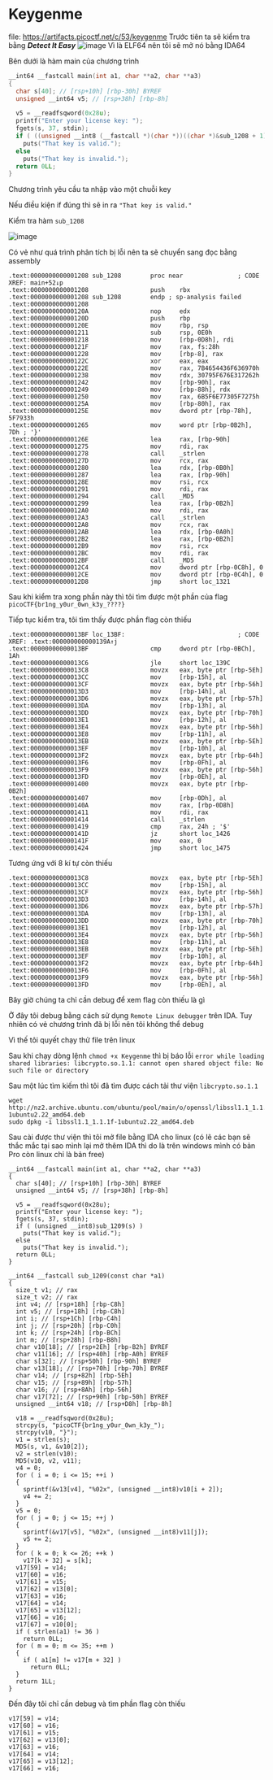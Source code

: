 # Keygenme
file: https://artifacts.picoctf.net/c/53/keygenme
Trước tiên ta sẽ kiểm tra bằng ***Detect It Easy***
![image](https://hackmd.io/_uploads/HyrUvJnv0.png)
Vì là ELF64 nên tôi sẽ mở nó bằng IDA64

Bên dưới là hàm main của chương trình

```c =
__int64 __fastcall main(int a1, char **a2, char **a3)
{
  char s[40]; // [rsp+10h] [rbp-30h] BYREF
  unsigned __int64 v5; // [rsp+38h] [rbp-8h]

  v5 = __readfsqword(0x28u);
  printf("Enter your license key: ");
  fgets(s, 37, stdin);
  if ( ((unsigned __int8 (__fastcall *)(char *))((char *)&sub_1208 + 1))(s) )
    puts("That key is valid.");
  else
    puts("That key is invalid.");
  return 0LL;
}
```
Chương trình yêu cầu ta nhập vào một chuỗi key

Nếu điều kiện if đúng thì sẽ in ra `"That key is valid."`

Kiểm tra hàm `sub_1208` 

![image](https://hackmd.io/_uploads/rks3hJhPR.png)

Có vẻ như quá trình phân tích bị lỗi nên ta sẽ chuyển sang đọc bằng assembly 
```
.text:0000000000001208 sub_1208        proc near               ; CODE XREF: main+52↓p
.text:0000000000001208                 push    rbx
.text:0000000000001208 sub_1208        endp ; sp-analysis failed
.text:0000000000001208
.text:000000000000120A                 nop     edx
.text:000000000000120D                 push    rbp
.text:000000000000120E                 mov     rbp, rsp
.text:0000000000001211                 sub     rsp, 0E0h
.text:0000000000001218                 mov     [rbp-0D8h], rdi
.text:000000000000121F                 mov     rax, fs:28h
.text:0000000000001228                 mov     [rbp-8], rax
.text:000000000000122C                 xor     eax, eax
.text:000000000000122E                 mov     rax, 7B4654436F636970h
.text:0000000000001238                 mov     rdx, 30795F676E317262h
.text:0000000000001242                 mov     [rbp-90h], rax
.text:0000000000001249                 mov     [rbp-88h], rdx
.text:0000000000001250                 mov     rax, 6B5F6E77305F7275h
.text:000000000000125A                 mov     [rbp-80h], rax
.text:000000000000125E                 mov     dword ptr [rbp-78h], 5F7933h
.text:0000000000001265                 mov     word ptr [rbp-0B2h], 7Dh ; '}'
.text:000000000000126E                 lea     rax, [rbp-90h]
.text:0000000000001275                 mov     rdi, rax
.text:0000000000001278                 call    _strlen
.text:000000000000127D                 mov     rcx, rax
.text:0000000000001280                 lea     rdx, [rbp-0B0h]
.text:0000000000001287                 lea     rax, [rbp-90h]
.text:000000000000128E                 mov     rsi, rcx
.text:0000000000001291                 mov     rdi, rax
.text:0000000000001294                 call    _MD5
.text:0000000000001299                 lea     rax, [rbp-0B2h]
.text:00000000000012A0                 mov     rdi, rax
.text:00000000000012A3                 call    _strlen
.text:00000000000012A8                 mov     rcx, rax
.text:00000000000012AB                 lea     rdx, [rbp-0A0h]
.text:00000000000012B2                 lea     rax, [rbp-0B2h]
.text:00000000000012B9                 mov     rsi, rcx
.text:00000000000012BC                 mov     rdi, rax
.text:00000000000012BF                 call    _MD5
.text:00000000000012C4                 mov     dword ptr [rbp-0C8h], 0
.text:00000000000012CE                 mov     dword ptr [rbp-0C4h], 0
.text:00000000000012D8                 jmp     short loc_1321
```
Sau khi kiểm tra xong phần này thì tôi tìm được một phần của flag `picoCTF{br1ng_y0ur_0wn_k3y_????}`

Tiếp tục kiểm tra, tôi tìm thấy được phần flag còn thiếu 
```
.text:00000000000013BF loc_13BF:                               ; CODE XREF: .text:000000000000139A↑j
.text:00000000000013BF                 cmp     dword ptr [rbp-0BCh], 1Ah
.text:00000000000013C6                 jle     short loc_139C
.text:00000000000013C8                 movzx   eax, byte ptr [rbp-5Eh]
.text:00000000000013CC                 mov     [rbp-15h], al
.text:00000000000013CF                 movzx   eax, byte ptr [rbp-56h]
.text:00000000000013D3                 mov     [rbp-14h], al
.text:00000000000013D6                 movzx   eax, byte ptr [rbp-57h]
.text:00000000000013DA                 mov     [rbp-13h], al
.text:00000000000013DD                 movzx   eax, byte ptr [rbp-70h]
.text:00000000000013E1                 mov     [rbp-12h], al
.text:00000000000013E4                 movzx   eax, byte ptr [rbp-56h]
.text:00000000000013E8                 mov     [rbp-11h], al
.text:00000000000013EB                 movzx   eax, byte ptr [rbp-5Eh]
.text:00000000000013EF                 mov     [rbp-10h], al
.text:00000000000013F2                 movzx   eax, byte ptr [rbp-64h]
.text:00000000000013F6                 mov     [rbp-0Fh], al
.text:00000000000013F9                 movzx   eax, byte ptr [rbp-56h]
.text:00000000000013FD                 mov     [rbp-0Eh], al
.text:0000000000001400                 movzx   eax, byte ptr [rbp-0B2h]
.text:0000000000001407                 mov     [rbp-0Dh], al
.text:000000000000140A                 mov     rax, [rbp-0D8h]
.text:0000000000001411                 mov     rdi, rax
.text:0000000000001414                 call    _strlen
.text:0000000000001419                 cmp     rax, 24h ; '$'
.text:000000000000141D                 jz      short loc_1426
.text:000000000000141F                 mov     eax, 0
.text:0000000000001424                 jmp     short loc_1475
```

Tương ứng với 8 kí tự còn thiếu 
```
.text:00000000000013C8                 movzx   eax, byte ptr [rbp-5Eh]
.text:00000000000013CC                 mov     [rbp-15h], al
.text:00000000000013CF                 movzx   eax, byte ptr [rbp-56h]
.text:00000000000013D3                 mov     [rbp-14h], al
.text:00000000000013D6                 movzx   eax, byte ptr [rbp-57h]
.text:00000000000013DA                 mov     [rbp-13h], al
.text:00000000000013DD                 movzx   eax, byte ptr [rbp-70h]
.text:00000000000013E1                 mov     [rbp-12h], al
.text:00000000000013E4                 movzx   eax, byte ptr [rbp-56h]
.text:00000000000013E8                 mov     [rbp-11h], al
.text:00000000000013EB                 movzx   eax, byte ptr [rbp-5Eh]
.text:00000000000013EF                 mov     [rbp-10h], al
.text:00000000000013F2                 movzx   eax, byte ptr [rbp-64h]
.text:00000000000013F6                 mov     [rbp-0Fh], al
.text:00000000000013F9                 movzx   eax, byte ptr [rbp-56h]
.text:00000000000013FD                 mov     [rbp-0Eh], al
```
Bây giờ chúng ta chỉ cần debug để xem flag còn thiếu là gì 

Ở đây tôi debug bằng cách sử dụng `Remote Linux debugger` trên IDA. Tuy nhiên có vẻ chương trình đã bị lỗi nên tôi không thể debug 

Vì thế tôi quyết chạy thử file trên linux 

Sau khi chạy dòng lệnh `chmod +x Keygenme` thì bị báo lỗi
`error while loading shared libraries: libcrypto.so.1.1: cannot open shared object file: No such file or directory`

Sau một lúc tìm kiếm thì tôi đã tìm được cách tải thư viện `libcrypto.so.1.1`
```
wget http://nz2.archive.ubuntu.com/ubuntu/pool/main/o/openssl/libssl1.1_1.1.1f-1ubuntu2.22_amd64.deb
sudo dpkg -i libssl1.1_1.1.1f-1ubuntu2.22_amd64.deb
```

Sau cài được thư viện thì tôi mở file bằng IDA cho linux (có lẽ các bạn sẽ thắc mắc tại sao mình lại mở thêm IDA thì do là trên windows mình có bản Pro còn linux chỉ là bản free)

```c=
__int64 __fastcall main(int a1, char **a2, char **a3)
{
  char s[40]; // [rsp+10h] [rbp-30h] BYREF
  unsigned __int64 v5; // [rsp+38h] [rbp-8h]

  v5 = __readfsqword(0x28u);
  printf("Enter your license key: ");
  fgets(s, 37, stdin);
  if ( (unsigned __int8)sub_1209(s) )
    puts("That key is valid.");
  else
    puts("That key is invalid.");
  return 0LL;
}
```
```c=
__int64 __fastcall sub_1209(const char *a1)
{
  size_t v1; // rax
  size_t v2; // rax
  int v4; // [rsp+18h] [rbp-C8h]
  int v5; // [rsp+18h] [rbp-C8h]
  int i; // [rsp+1Ch] [rbp-C4h]
  int j; // [rsp+20h] [rbp-C0h]
  int k; // [rsp+24h] [rbp-BCh]
  int m; // [rsp+28h] [rbp-B8h]
  char v10[18]; // [rsp+2Eh] [rbp-B2h] BYREF
  char v11[16]; // [rsp+40h] [rbp-A0h] BYREF
  char s[32]; // [rsp+50h] [rbp-90h] BYREF
  char v13[18]; // [rsp+70h] [rbp-70h] BYREF
  char v14; // [rsp+82h] [rbp-5Eh]
  char v15; // [rsp+89h] [rbp-57h]
  char v16; // [rsp+8Ah] [rbp-56h]
  char v17[72]; // [rsp+90h] [rbp-50h] BYREF
  unsigned __int64 v18; // [rsp+D8h] [rbp-8h]

  v18 = __readfsqword(0x28u);
  strcpy(s, "picoCTF{br1ng_y0ur_0wn_k3y_");
  strcpy(v10, "}");
  v1 = strlen(s);
  MD5(s, v1, &v10[2]);
  v2 = strlen(v10);
  MD5(v10, v2, v11);
  v4 = 0;
  for ( i = 0; i <= 15; ++i )
  {
    sprintf(&v13[v4], "%02x", (unsigned __int8)v10[i + 2]);
    v4 += 2;
  }
  v5 = 0;
  for ( j = 0; j <= 15; ++j )
  {
    sprintf(&v17[v5], "%02x", (unsigned __int8)v11[j]);
    v5 += 2;
  }
  for ( k = 0; k <= 26; ++k )
    v17[k + 32] = s[k];
  v17[59] = v14;
  v17[60] = v16;
  v17[61] = v15;
  v17[62] = v13[0];
  v17[63] = v16;
  v17[64] = v14;
  v17[65] = v13[12];
  v17[66] = v16;
  v17[67] = v10[0];
  if ( strlen(a1) != 36 )
    return 0LL;
  for ( m = 0; m <= 35; ++m )
  {
    if ( a1[m] != v17[m + 32] )
      return 0LL;
  }
  return 1LL;
}
```
Đến đây tôi chỉ cần debug và tìm phần flag còn thiếu
```
v17[59] = v14;
v17[60] = v16;
v17[61] = v15;
v17[62] = v13[0];
v17[63] = v16;
v17[64] = v14;
v17[65] = v13[12];
v17[66] = v16;
```
